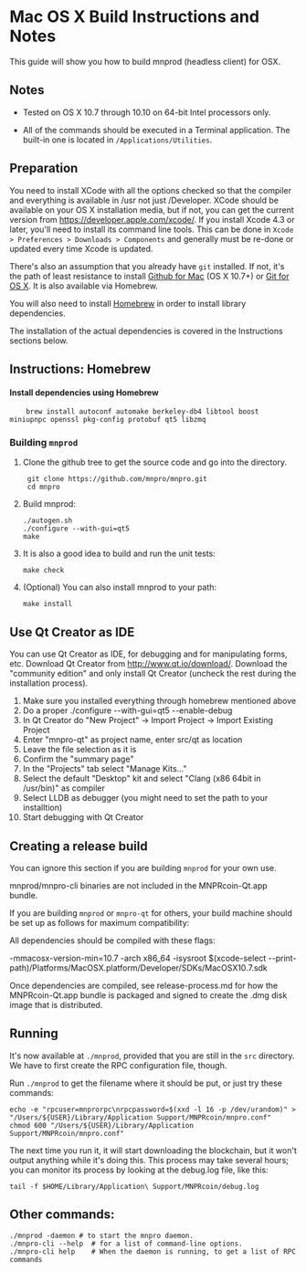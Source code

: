 Mac OS X Build Instructions and Notes
====================================
This guide will show you how to build mnprod (headless client) for OSX.

Notes
-----

* Tested on OS X 10.7 through 10.10 on 64-bit Intel processors only.

* All of the commands should be executed in a Terminal application. The
built-in one is located in `/Applications/Utilities`.

Preparation
-----------

You need to install XCode with all the options checked so that the compiler
and everything is available in /usr not just /Developer. XCode should be
available on your OS X installation media, but if not, you can get the
current version from https://developer.apple.com/xcode/. If you install
Xcode 4.3 or later, you'll need to install its command line tools. This can
be done in `Xcode > Preferences > Downloads > Components` and generally must
be re-done or updated every time Xcode is updated.

There's also an assumption that you already have `git` installed. If
not, it's the path of least resistance to install [Github for Mac](https://mac.github.com/)
(OS X 10.7+) or
[Git for OS X](https://code.google.com/p/git-osx-installer/). It is also
available via Homebrew.

You will also need to install [Homebrew](http://brew.sh) in order to install library
dependencies.

The installation of the actual dependencies is covered in the Instructions
sections below.

Instructions: Homebrew
----------------------

#### Install dependencies using Homebrew

        brew install autoconf automake berkeley-db4 libtool boost miniupnpc openssl pkg-config protobuf qt5 libzmq

### Building `mnprod`

1. Clone the github tree to get the source code and go into the directory.

        git clone https://github.com/mnpro/mnpro.git
        cd mnpro

2.  Build mnprod:

        ./autogen.sh
        ./configure --with-gui=qt5
        make

3.  It is also a good idea to build and run the unit tests:

        make check

4.  (Optional) You can also install mnprod to your path:

        make install

Use Qt Creator as IDE
------------------------
You can use Qt Creator as IDE, for debugging and for manipulating forms, etc.
Download Qt Creator from http://www.qt.io/download/. Download the "community edition" and only install Qt Creator (uncheck the rest during the installation process).

1. Make sure you installed everything through homebrew mentioned above
2. Do a proper ./configure --with-gui=qt5 --enable-debug
3. In Qt Creator do "New Project" -> Import Project -> Import Existing Project
4. Enter "mnpro-qt" as project name, enter src/qt as location
5. Leave the file selection as it is
6. Confirm the "summary page"
7. In the "Projects" tab select "Manage Kits..."
8. Select the default "Desktop" kit and select "Clang (x86 64bit in /usr/bin)" as compiler
9. Select LLDB as debugger (you might need to set the path to your installtion)
10. Start debugging with Qt Creator

Creating a release build
------------------------
You can ignore this section if you are building `mnprod` for your own use.

mnprod/mnpro-cli binaries are not included in the MNPRcoin-Qt.app bundle.

If you are building `mnprod` or `mnpro-qt` for others, your build machine should be set up
as follows for maximum compatibility:

All dependencies should be compiled with these flags:

 -mmacosx-version-min=10.7
 -arch x86_64
 -isysroot $(xcode-select --print-path)/Platforms/MacOSX.platform/Developer/SDKs/MacOSX10.7.sdk

Once dependencies are compiled, see release-process.md for how the MNPRcoin-Qt.app
bundle is packaged and signed to create the .dmg disk image that is distributed.

Running
-------

It's now available at `./mnprod`, provided that you are still in the `src`
directory. We have to first create the RPC configuration file, though.

Run `./mnprod` to get the filename where it should be put, or just try these
commands:

    echo -e "rpcuser=mnprorpc\nrpcpassword=$(xxd -l 16 -p /dev/urandom)" > "/Users/${USER}/Library/Application Support/MNPRcoin/mnpro.conf"
    chmod 600 "/Users/${USER}/Library/Application Support/MNPRcoin/mnpro.conf"

The next time you run it, it will start downloading the blockchain, but it won't
output anything while it's doing this. This process may take several hours;
you can monitor its process by looking at the debug.log file, like this:

    tail -f $HOME/Library/Application\ Support/MNPRcoin/debug.log

Other commands:
-------

    ./mnprod -daemon # to start the mnpro daemon.
    ./mnpro-cli --help  # for a list of command-line options.
    ./mnpro-cli help    # When the daemon is running, to get a list of RPC commands
